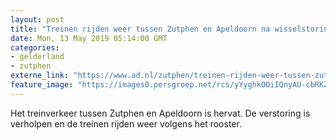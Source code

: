 ```yaml
---
layout: post
title: "Treinen rijden weer tussen Zutphen en Apeldoorn na wisselstoring"
date: Mon, 13 May 2019 05:14:00 GMT
categories: 
- gelderland 
- zutphen 
externe_link: "https://www.ad.nl/zutphen/treinen-rijden-weer-tussen-zutphen-en-apeldoorn-na-wisselstoring~ab1dc351/"
feature_image: "https://images0.persgroep.net/rcs/yYyghkOOiIQnyAU-cbRKZYKeKoo/diocontent/141988129/_fitwidth/400/?appId=21791a8992982cd8da851550a453bd7f&quality=0.7"
---
```


Het treinverkeer tussen Zutphen en Apeldoorn is hervat.  De verstoring is verholpen en de treinen rijden weer volgens het rooster.
